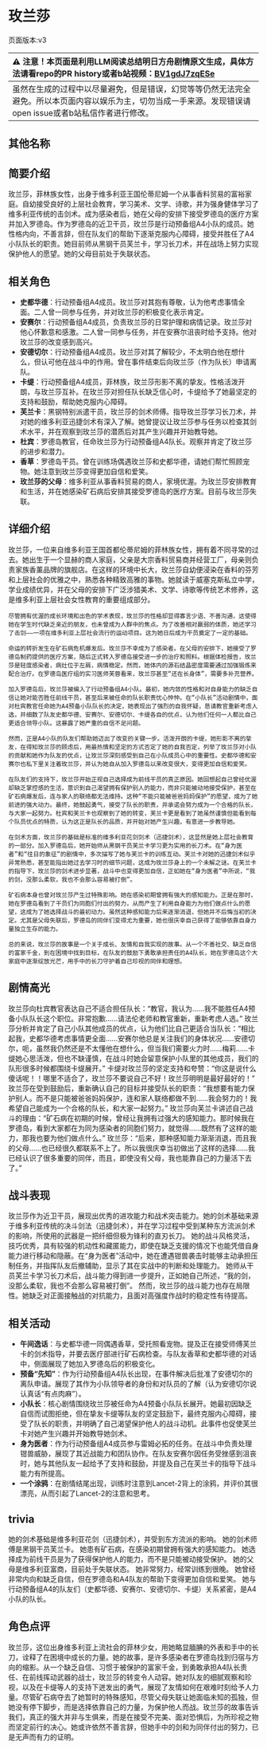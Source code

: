# 玫兰莎
页面版本:v3
 

| :warning: 注意！本页面是利用LLM阅读总结明日方舟剧情原文生成，具体方法请看repo的PR history或者b站视频：[BV1gdJ7zqESe](https://www.bilibili.com/video/BV1gdJ7zqESe/)         |
|:----------------------------|
| 虽然在生成的过程中以尽量避免，但是错误，幻觉等等仍然无法完全避免。所以本页面内容以娱乐为主，切勿当成一手来源。发现错误请open issue或者b站私信作者进行修改。|



## 其他名称

## 简要介绍
玫兰莎，菲林族女性，出身于维多利亚王国伦蒂尼姆一个从事香料贸易的富裕家庭。自幼接受良好的上层社会教育，学习美术、文学、诗歌，并为强身健体学习了维多利亚传统的击剑术。成为感染者后，她在父母的安排下接受罗德岛的医疗方案并加入罗德岛。作为罗德岛的近卫干员，玫兰莎是行动预备组A4小队的成员。她性格内向，不善言辞，但在队友们的帮助下逐渐克服内心障碍，接受并胜任了A4小队队长的职责。她目前师从黑钢干员芙兰卡，学习长刀术，并在战场上努力实现保护他人的愿望。她的父母目前处于失联状态。
## 相关角色
-   **史都华德**：行动预备组A4成员。玫兰莎对其抱有尊敬，认为他考虑事情全面。二人曾一同参与任务，并对玫兰莎的积极变化表示肯定。
-   **安赛尔**：行动预备组A4成员，负责玫兰莎的日常护理和病情记录。玫兰莎对他心怀歉意和感激。二人曾一同参与任务，并在安赛尔沮丧时给予支持。他对玫兰莎的改变感到高兴。
-   **安德切尔**：行动预备组A4成员。玫兰莎对其了解较少，不太明白他在想什么，但认可他在战斗中的作用。曾在事件结束后向玫兰莎（作为队长）申请离队。
-   **卡缇**：行动预备组A4成员，菲林族，玫兰莎形影不离的挚友。性格活泼开朗，与玫兰莎互补。在玫兰莎对担任队长缺乏信心时，卡缇给予了她最坚定的支持和鼓励，帮助她克服内心障碍。
-   **芙兰卡**：黑钢特别派遣干员，玫兰莎的剑术师傅。指导玫兰莎学习长刀术，并对她的维多利亚迅捷剑术有深入了解。她曾提议让玫兰莎参与任务以检查其剑术水平，并在观察到玫兰莎的潜质后对其产生兴趣并开始教导她。
-   **杜宾**：罗德岛教官，任命玫兰莎为行动预备组A4队长。观察并肯定了玫兰莎的进步和潜力。
-   **香草**：罗德岛干员。曾在训练场偶遇玫兰莎和史都华德，请她们帮忙照顾宠物。她注意到玫兰莎变得更加自信和爱笑。
-   **玫兰莎的父母**：维多利亚从事香料贸易的商人，家境优渥。为玫兰莎安排教育和生活，并在她感染矿石病后安排其接受罗德岛的医疗方案。目前与玫兰莎失联。
## 详细介绍
玫兰莎，一位来自维多利亚王国首都伦蒂尼姆的菲林族女性，拥有着不同寻常的过去。她出生于一个显赫的商人家庭，父亲是大宗香料贸易商并经营工厂，母亲则负责家族香薰品牌的旗舰店。在这样的环境中长大，玫兰莎自幼便浸染在香料的芬芳和上层社会的优雅之中，熟悉各种精致高雅的事物。她就读于威塞克斯私立中学，学业成绩优异，并在父母的安排下广泛涉猎美术、文学、诗歌等传统艺术修养，这是维多利亚上层社会女性教育的重要组成部分。

    尽管拥有优渥的成长环境和出色的学术表现，玫兰莎的性格却显得寡言少语、不善沟通，这使得她在学生时代缺乏亲近的朋友，也未曾成为人群中的焦点。为了改善相对羸弱的体质，她还学习了击剑——一项在维多利亚上层社会流行的运动项目。这为她日后成为干员奠定了一定的基础。

    命运的转折发生在矿石病危机爆发后。玫兰莎不幸成为了感染者。在父母的安排下，她接受了罗德岛制药提供的医疗方案，随后正式转入罗德岛接受进一步的治疗和照料。根据体检报告，玫兰莎是轻度感染者，病灶位于左肩，病情稳定。然而，她体内的源石结晶密度需要通过加强锻炼来配合治疗。在罗德岛医疗组的实习医师芙蓉看来，玫兰莎甚至“还在长身体”，需要多补充营养。

    加入罗德岛后，玫兰莎被编入了行动预备组A4小队。最初，她内敛的性格和对自身能力的缺乏自信让她对能否胜任前线干员，甚至后来被任命的队长职责忧心忡忡。在“小队长”活动剧情中，面对杜宾教官任命她为A4预备小队队长的决定，她表现出了强烈的自我怀疑，恳请教官重新考虑人选，并细数了队友史都华德、安赛尔、安德切尔、卡缇各自的优点，认为他们任何一人都比自己更适合领导小队。这暴露了她严重的自信不足问题。

    然而，正是A4小队的队友们帮助她迈出了改变的关键一步。活泼开朗的卡缇，她形影不离的挚友，在得知玫兰莎的顾虑后，用最热情和坚定的方式否定了她的自我否定，列举了玫兰莎对小队的贡献和她作为队友的优点，让玫兰莎深刻感受到自己在小队成员心中的重要性。史都华德和安赛尔也私下里关注着玫兰莎，并认为她自从加入罗德岛以来改变很大，变得更加自信和爱笑。

    在队友们的支持下，玫兰莎开始正视自己选择成为前线干员的真正原因。她回想起自己曾经优渥却缺乏掌控感的生活，意识到自己渴望拥有保护别人的能力，而非只能被动地接受保护，甚至在矿石病爆发后，连与家人的联络都无法维持。这种“不能只能被爸爸妈妈保护”的愿望，成为了她前进的强大动力。最终，她鼓起勇气，接受了队长的职责，并承诺会努力成为一个合格的队长，与大家一起努力。杜宾和芙兰卡也观察到了她的转变，芙兰卡更是看到了她虽然谨慎但能看到每个队员优点的特质，认为这正是队长的品质，并开始对她产生兴趣，有意进一步教导她。

    在剑术方面，玫兰莎的基础是标准的维多利亚花剑剑术（迅捷剑术），这显然是她上层社会教育的一部分。加入罗德岛后，她开始师从黑钢干员芙兰卡学习更为实用的长刀术。在“身为医者”和“往日的象征”的剧情中，多次描写了她与芙兰卡的训练互动。芙兰卡对她的迅捷剑术似乎异常熟悉，甚至能指出她过去学习时的细节问题，这成为玫兰莎身上的一个未解之谜。在芙兰卡的指导下，玫兰莎的剑术进步显著，战斗中也变得更加自信，正如她在“身为医者”中所说，“我的剑，没那么柔软，我也不会那么容易被打倒”。

    矿石病本身也曾对玫兰莎产生过特殊影响。她在感染初期曾拥有强大的感知能力。正是在那时，她在罗德岛看到了干员们为同胞们付出的努力，从而产生了利用自身能力为他们做点什么的愿望，这成为了她选择战斗的最初动力。虽然这种感知能力后来逐渐消退，但她并不后悔当初的决定。尤其是父母失联后，罗德岛的同伴们变得尤为重要，她也很庆幸自己获得了能够依靠自身力量独立生存的能力。

    总的来说，玫兰莎的故事是一个关于成长、友情和自我实现的故事。从一个不善社交、缺乏自信的富家千金，到在困境中找到目标，在队友的鼓励下勇敢承担责任的A4队长，她在罗德岛这个大家庭中逐渐绽放光芒，用手中的长刀守护着自己珍视的同伴和理想。
## 剧情高光
玫兰莎向杜宾教官表达自己不适合担任队长：“教官，我认为......我不能胜任A4预备小队队长这个职位。非常抱歉......请法伦老师和教官重新，重新考虑人选。”
    玫兰莎分析并肯定了自己小队其他成员的优点，认为他们比自己更适合当队长：“相比起我，史都华德考虑事情更全面......安赛尔他总是关注我们的身体状况......安德切尔，呃，虽然我仍然还是不太懂他在想什么，但当我们需要火力时......梅莉......卡缇她心思活泼，但也不缺谨慎，在战斗时她会留意保护小队里的其他成员，我们的队形很多时候都围绕卡缇展开。”
    卡缇对玫兰莎的坚定支持和夸赞：“你这是说什么傻话呢！！哪里不适合了，玫兰莎不要说自己不好！玫兰莎明明是最好最好的！”
    玫兰莎在受到鼓励后，重新确认自己的目标并接受队长的职责：“我想要有能力保护别人。而不是只能被爸爸妈妈保护，连和家人联络都做不到......我会努力的！我希望自己能成为一个合格的队长，和大家一起努力。”
    玫兰莎向芙兰卡讲述自己战斗的理由：“矿石病在初期的时候，曾经让我拥有过强大的感知能力。那时候我在罗德岛，看到大家都在为同为感染者的同胞们努力，就觉得......既然有了这样的能力，那我也要为他们做点什么。”
    玫兰莎：“后来，那种感知能力渐渐消退，而且我的父母......也已经很久都联系不上了。所以我很庆幸当初做出了这样的选择......我已经认识了很多重要的同伴，而且，即使没有父母，我也能靠自己的力量活下去了。”
## 战斗表现
玫兰莎作为近卫干员，展现出优秀的进攻能力和战术突击能力。她的剑术基础来源于维多利亚传统的决斗剑法（迅捷剑术），并在学习过程中受到某种东方流派剑术的影响，所使用的武器是一把纤细但极为锋利的直刃长刀。
    她的战斗风格灵活，技巧优秀，具有较强的机动性和藏匿能力，即使在缺乏支援的情况下也能凭借自身能力进行移动和隐蔽。在“身为医者”活动中，她在遭遇钳兽袭击时能够主动承担压制任务，并指挥队友后撤辅助，显示了其在实战中的判断和处理能力。
    她师从干员芙兰卡学习长刀术后，战斗能力得到进一步提升，正如她自己所述，“我的剑，没那么柔软，我也不会那么容易被打倒”。
    然而，玫兰莎的战斗能力也存在局限性。她缺乏对正面接触战的对抗能力，且面对高强度作战时的稳定性有待提高。
## 相关活动
-   **午间逸话**：与史都华德一同偶遇香草，受托照看宠物。提及正在接受师傅芙兰卡的剑术指导，并要去医疗部进行矿石病检查。与队友香草和史都华德的对话中，侧面展现了她加入罗德岛后的积极变化。
-   **预备“先知”**：作为行动预备组A4队长出现，在事件解决后批准了安德切尔的离队申请。展现了其作为小队领导者的身份和对队员的了解（认为安德切尔说认真话“有点肉麻”）。
-   **小队长**：核心剧情围绕玫兰莎被任命为A4预备小队队长展开。她最初因缺乏自信而试图拒绝，但在挚友卡缇等队友的坚定鼓励下，最终克服内心障碍，接受了队长的职责，并明确了自己渴望保护他人的战斗动机。此事件也促使芙兰卡对她产生兴趣并开始教导她剑术。
-   **身为医者**：作为行动预备组A4成员参与雷姆必拓的任务。在战斗中负责处理钳兽威胁，展现了其近战能力和团队协作。在队友安赛尔因任务受挫感到沮丧时，她与其他队友一起给予了支持和鼓励，并提及自己在芙兰卡的指导下战斗能力有所提高。
-   **一个涂鸦**：在剧情结尾出现，训练时注意到Lancet-2背上的涂鸦，并评价其很漂亮，从而引起了Lancet-2的注意和思考。
## trivia
她的剑术基础是维多利亚花剑（迅捷剑术），并受到东方流派的影响。
    她的剑术师傅是黑钢干员芙兰卡。
    她患有矿石病，在感染初期曾拥有强大的感知能力。
    她选择成为前线干员是为了获得保护他人的能力，而不是只能被动接受保护。
    她的父母是维多利亚富商，目前处于失联状态。
    她非常努力，经常训练到很晚。
    她曾经非常内向和缺乏自信，但在罗德岛和A4队友的帮助下变得更加自信和爱笑。
    她与行动预备组A4的队友们（史都华德、安赛尔、安德切尔、卡缇）关系紧密，是A4小队的队长。
## 角色点评
玫兰莎，这位出身维多利亚上流社会的菲林少女，用她略显腼腆的外表和手中的长刀，诠释了在困境中成长的力量。她的故事，是许多感染者在罗德岛找到归宿与方向的缩影。从一个缺乏自信、习惯于被保护的富家千金，到勇敢承担A4队长责任、在前线挥动武器的战士，玫兰莎的转变令人动容。她对队友的细腻观察和珍视，以及在卡缇等人的支持下迸发出的勇气，展现了友情如何在艰难时刻给予人力量。尽管矿石病夺去了她暂时的特殊感知，尽管父母失联让她面临未知的孤独，但她没有停下脚步，而是选择依靠自己的力量，为保护他人而战。玫兰莎的故事告诉我们，真正的强大并非与生俱来，而是在接受不完美、面对恐惧后，为所珍视之物而坚定前行的决心。她或许依然不善言辞，但她手中的剑和为同伴付出的努力，已是无声而有力的证明。